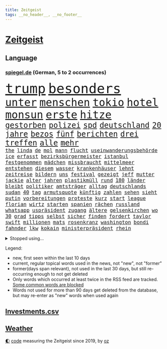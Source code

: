 ```yaml
---
title: Zeitgeist
tags: __no_header__, __no_footer__
---
```


# [Zeitgeist](https://oliz.io/zeitgeist/)

## Language

<h3><a href="https://www.spiegel.de" target="_blank">spiegel.de</a> (German, 5 to 2 occurrences)</h3>
<p style="font-family:monospace">
<span style="font-size:32pt"><a href="news_links.html#trump" class="current">trump</a></span>
<span style="font-size:32pt"><a href="news_links.html#besonders" class="current">besonders</a></span>
<br>
<span style="font-size:25pt"><a href="news_links.html#unter" class="current">unter</a></span>
<span style="font-size:25pt"><a href="news_links.html#menschen" class="current">menschen</a></span>
<span style="font-size:25pt"><a href="news_links.html#tokio" class="current">tokio</a></span>
<span style="font-size:25pt"><a href="news_links.html#hotel" class="current">hotel</a></span>
<span style="font-size:25pt"><a href="news_links.html#monsun" class="new">monsun</a></span>
<span style="font-size:25pt"><a href="news_links.html#erste" class="current">erste</a></span>
<span style="font-size:25pt"><a href="news_links.html#hitze" class="current">hitze</a></span>
<br>
<span style="font-size:18pt"><a href="news_links.html#gestorben" class="current">gestorben</a></span>
<span style="font-size:18pt"><a href="news_links.html#polizei" class="current">polizei</a></span>
<span style="font-size:18pt"><a href="news_links.html#spd" class="current">spd</a></span>
<span style="font-size:18pt"><a href="news_links.html#deutschland" class="current">deutschland</a></span>
<span style="font-size:18pt"><a href="news_links.html#20" class="current">20</a></span>
<span style="font-size:18pt"><a href="news_links.html#jahre" class="current">jahre</a></span>
<span style="font-size:18pt"><a href="news_links.html#bezos" class="current">bezos</a></span>
<span style="font-size:18pt"><a href="news_links.html#fünf" class="current">fünf</a></span>
<span style="font-size:18pt"><a href="news_links.html#berichten" class="current">berichten</a></span>
<span style="font-size:18pt"><a href="news_links.html#drei" class="current">drei</a></span>
<span style="font-size:18pt"><a href="news_links.html#treffen" class="current">treffen</a></span>
<span style="font-size:18pt"><a href="news_links.html#alle" class="current">alle</a></span>
<span style="font-size:18pt"><a href="news_links.html#mehr" class="current">mehr</a></span>
<br>
<span style="font-size:12pt"><a href="news_links.html#the" class="current">the</a></span>
<span style="font-size:12pt"><a href="news_links.html#linda" class="current">linda</a></span>
<span style="font-size:12pt"><a href="news_links.html#de" class="current">de</a></span>
<span style="font-size:12pt"><a href="news_links.html#mol" class="new">mol</a></span>
<span style="font-size:12pt"><a href="news_links.html#mann" class="current">mann</a></span>
<span style="font-size:12pt"><a href="news_links.html#flucht" class="current">flucht</a></span>
<span style="font-size:12pt"><a href="news_links.html#useinwanderungsbehörde" class="current">useinwanderungsbehörde</a></span>
<span style="font-size:12pt"><a href="news_links.html#ice" class="current">ice</a></span>
<span style="font-size:12pt"><a href="news_links.html#erfasst" class="current">erfasst</a></span>
<span style="font-size:12pt"><a href="news_links.html#bezirksbürgermeister" class="new">bezirksbürgermeister</a></span>
<span style="font-size:12pt"><a href="news_links.html#istanbul" class="current">istanbul</a></span>
<span style="font-size:12pt"><a href="news_links.html#festgenommen" class="current">festgenommen</a></span>
<span style="font-size:12pt"><a href="news_links.html#mädchen" class="current">mädchen</a></span>
<span style="font-size:12pt"><a href="news_links.html#missbraucht" class="current">missbraucht</a></span>
<span style="font-size:12pt"><a href="news_links.html#mittelmeer" class="current">mittelmeer</a></span>
<span style="font-size:12pt"><a href="news_links.html#entstehen" class="current">entstehen</a></span>
<span style="font-size:12pt"><a href="news_links.html#diesem" class="current">diesem</a></span>
<span style="font-size:12pt"><a href="news_links.html#wasser" class="current">wasser</a></span>
<span style="font-size:12pt"><a href="news_links.html#krankenhäuser" class="current">krankenhäuser</a></span>
<span style="font-size:12pt"><a href="news_links.html#lehnt" class="current">lehnt</a></span>
<span style="font-size:12pt"><a href="news_links.html#zeitreise" class="new">zeitreise</a></span>
<span style="font-size:12pt"><a href="news_links.html#bildern" class="current">bildern</a></span>
<span style="font-size:12pt"><a href="news_links.html#uns" class="current">uns</a></span>
<span style="font-size:12pt"><a href="news_links.html#festival" class="current">festival</a></span>
<span style="font-size:12pt"><a href="news_links.html#gezeigt" class="current">gezeigt</a></span>
<span style="font-size:12pt"><a href="news_links.html#jeff" class="current">jeff</a></span>
<span style="font-size:12pt"><a href="news_links.html#mutter" class="current">mutter</a></span>
<span style="font-size:12pt"><a href="news_links.html#jackie" class="current">jackie</a></span>
<span style="font-size:12pt"><a href="news_links.html#alter" class="current">alter</a></span>
<span style="font-size:12pt"><a href="news_links.html#jahren" class="current">jahren</a></span>
<span style="font-size:12pt"><a href="news_links.html#plastikmüll" class="new">plastikmüll</a></span>
<span style="font-size:12pt"><a href="news_links.html#rund" class="current">rund</a></span>
<span style="font-size:12pt"><a href="news_links.html#180" class="current">180</a></span>
<span style="font-size:12pt"><a href="news_links.html#länder" class="current">länder</a></span>
<span style="font-size:12pt"><a href="news_links.html#bleibt" class="current">bleibt</a></span>
<span style="font-size:12pt"><a href="news_links.html#politiker" class="current">politiker</a></span>
<span style="font-size:12pt"><a href="news_links.html#amtsträger" class="new">amtsträger</a></span>
<span style="font-size:12pt"><a href="news_links.html#alltag" class="current">alltag</a></span>
<span style="font-size:12pt"><a href="news_links.html#deutschlands" class="current">deutschlands</a></span>
<span style="font-size:12pt"><a href="news_links.html#sudan" class="current">sudan</a></span>
<span style="font-size:12pt"><a href="news_links.html#40" class="current">40</a></span>
<span style="font-size:12pt"><a href="news_links.html#tag" class="current">tag</a></span>
<span style="font-size:12pt"><a href="news_links.html#armutsquote" class="new">armutsquote</a></span>
<span style="font-size:12pt"><a href="news_links.html#künftig" class="current">künftig</a></span>
<span style="font-size:12pt"><a href="news_links.html#zahlen" class="current">zahlen</a></span>
<span style="font-size:12pt"><a href="news_links.html#sehen" class="current">sehen</a></span>
<span style="font-size:12pt"><a href="news_links.html#sieht" class="current">sieht</a></span>
<span style="font-size:12pt"><a href="news_links.html#putin" class="current">putin</a></span>
<span style="font-size:12pt"><a href="news_links.html#vorbereitungen" class="current">vorbereitungen</a></span>
<span style="font-size:12pt"><a href="news_links.html#proteste" class="current">proteste</a></span>
<span style="font-size:12pt"><a href="news_links.html#kurz" class="current">kurz</a></span>
<span style="font-size:12pt"><a href="news_links.html#start" class="current">start</a></span>
<span style="font-size:12pt"><a href="news_links.html#league" class="current">league</a></span>
<span style="font-size:12pt"><a href="news_links.html#florian" class="current">florian</a></span>
<span style="font-size:12pt"><a href="news_links.html#wirtz" class="current">wirtz</a></span>
<span style="font-size:12pt"><a href="news_links.html#starten" class="current">starten</a></span>
<span style="font-size:12pt"><a href="news_links.html#spanien" class="current">spanien</a></span>
<span style="font-size:12pt"><a href="news_links.html#rächen" class="new">rächen</a></span>
<span style="font-size:12pt"><a href="news_links.html#russland" class="current">russland</a></span>
<span style="font-size:12pt"><a href="news_links.html#whatsapp" class="current">whatsapp</a></span>
<span style="font-size:12pt"><a href="news_links.html#uspräsident" class="current">uspräsident</a></span>
<span style="font-size:12pt"><a href="news_links.html#zugang" class="current">zugang</a></span>
<span style="font-size:12pt"><a href="news_links.html#ältere" class="current">ältere</a></span>
<span style="font-size:12pt"><a href="news_links.html#gelsenkirchen" class="new">gelsenkirchen</a></span>
<span style="font-size:12pt"><a href="news_links.html#wo" class="current">wo</a></span>
<span style="font-size:12pt"><a href="news_links.html#30" class="current">30</a></span>
<span style="font-size:12pt"><a href="news_links.html#grad" class="current">grad</a></span>
<span style="font-size:12pt"><a href="news_links.html#tipps" class="current">tipps</a></span>
<span style="font-size:12pt"><a href="news_links.html#selbst" class="current">selbst</a></span>
<span style="font-size:12pt"><a href="news_links.html#sicher" class="current">sicher</a></span>
<span style="font-size:12pt"><a href="news_links.html#finden" class="current">finden</a></span>
<span style="font-size:12pt"><a href="news_links.html#fordert" class="current">fordert</a></span>
<span style="font-size:12pt"><a href="news_links.html#taylor" class="current">taylor</a></span>
<span style="font-size:12pt"><a href="news_links.html#swift" class="current">swift</a></span>
<span style="font-size:12pt"><a href="news_links.html#millionen" class="current">millionen</a></span>
<span style="font-size:12pt"><a href="news_links.html#mats" class="current">mats</a></span>
<span style="font-size:12pt"><a href="news_links.html#rosenkranz" class="new">rosenkranz</a></span>
<span style="font-size:12pt"><a href="news_links.html#washington" class="current">washington</a></span>
<span style="font-size:12pt"><a href="news_links.html#bondi" class="current">bondi</a></span>
<span style="font-size:12pt"><a href="news_links.html#fahnder" class="current">fahnder</a></span>
<span style="font-size:12pt"><a href="news_links.html#lkw" class="current">lkw</a></span>
<span style="font-size:12pt"><a href="news_links.html#kokain" class="current">kokain</a></span>
<span style="font-size:12pt"><a href="news_links.html#ministerpräsident" class="current">ministerpräsident</a></span>
<span style="font-size:12pt"><a href="news_links.html#rhein" class="current">rhein</a></span>
</p>
<details>
<summary>Stopped using...</summary>
<p class="former" style="font-size:12pt">
leverkusen(1758) schatten(1758) arsenal(1756) ausschreitungen(1756) enttäuscht(1756) generalsekretär(1756) hört(1756) klagen(1756) unabhängige(1756) vfl(1756) bedrohung(1755) lindner(1755) vergewaltigt(1755) 2018(1754) bücher(1754) erzielt(1754) dezember(1753) kündigte(1753) sturm(1753) zurzeit(1753) österreichische(1753) 24(1752) persönlich(1752) rote(1752) steigenden(1752) volkswagen(1752) niederlage(1751) schießt(1751) tests(1751) coronapandemie(1750) leichen(1750) nationalmannschaft(1750) nummer(1750) san(1750) spanischen(1750) unterstützen(1750) zeichnet(1750) anspruch(1749) bloß(1749) konfrontiert(1749) wichtigste(1749) üben(1749) überlebt(1749) erscheinen(1748) gemeinden(1748) gereist(1748) identifiziert(1748) langer(1748) regime(1748) superstar(1748) wohnhaus(1748) bildung(1747) erinnern(1747) geschossen(1747) hieß(1747) kämpfer(1747) radikale(1747) respekt(1747) reißt(1746) lebte(1745) pariser(1745) wies(1745) großbritanniens(1744) viktor(1744) fußballprofi(1742) olympische(1742) polnische(1741) senkt(1741) eigentümer(1740) roten(1740) starker(1740) tausenden(1740) körperverletzung(1739) türkischen(1739) gesehen(1738) habeck(1738) verschwand(1738) rollen(1737) abgebrochen(1735) distanz(1735) offenbart(1734) trug(1734) verantwortung(1733) argentinien(1732) mangel(1730) münster(1730) immerhin(1726) real(1726) wind(1726) händler(1724) holte(1723) gelingen(1722) kräfte(1720) olympia(1718) herausforderung(1711) kontert(1708) entspannt(1704) teuren(1702) rakete(1699) rache(1696) sachen(1678) milliardär(1639) strecken(1589) rumänien(1569) geehrt(1560) finanziert(1558) banken(1550) fachkräftemangel(1504) seither(1498) truppe(1493) zerstörte(1492) kilogramm(1481) kuriose(1454) kameras(1443) angestellten(1418) fifa(1418) hierzulande(1398) grünenpolitiker(1382) wichtiges(1378) euländer(1357) schloss(1330) hochzeit(1307) ben(1301) verkündete(1296) ring(1289) gelöst(1245) wiederaufbau(1213) regieren(1185) aufeinander(1175) unterliegt(1171) suchte(1166) kai(1163) galten(1147) andrew(1142) neustart(1133) 16jähriger(1122) nennen(1120) weitergehen(1116) revolution(1102) durchs(1088) peru(1070) kollege(1044) irland(1037) wählt(1025) ignoriert(1019) zweifeln(1017) aussichten(995) 4(984) verbindungen(975) nico(963) nannte(940) erfolgreiche(931) springen(921) wand(920) alcaraz(919) verschleppt(906) karin(889) rostock(886) zogen(880) diesjährigen(875) z(871) handelte(869) gen(866) errichten(858) umsetzen(857) unterschiede(856) drohte(836) staatsbürger(826) getrieben(820) vergeltung(818) berühmtesten(815) schief(815) seltsame(813) genießen(807) 9(798) auflösung(759) militärisch(737) bewaffnete(734) geflohen(733) häfen(729) argentiniens(722) unerwartet(722) dich(718) verkehrsunfall(710) vertreiben(695) gewechselt(692) besserung(680) strafgerichtshof(671) überraschte(671) einander(667) teslachef(664) zusammengestoßen(664) 2035(656) beteiligung(644) reagierten(642) dokument(638) lustig(635) rafah(635) schlaf(632) attraktiver(631) bereiten(631) empfehlungen(623) ließe(606) tränen(606) kontrolliert(604) bundestagswahl(598) leise(596) simon(589) unwahrscheinlich(587) grundgesetz(585) toni(576) huthis(574) nicole(574) huthimiliz(573) temu(573) rast(559) sendet(558) spannend(558) passagier(556) anhörung(548) rot(544) bestürzt(543) shein(540) inakzeptabel(529) sportlichen(526) kehl(525) sechste(521) klärt(518) 17jähriger(517) schätzt(517) fair(516) mitspieler(514) lüge(513) mount(513) georg(503) bomben(499) boxen(497) bodo(493) porträt(493) jamal(492) musiala(492) techmilliardär(492) carlsen(485) studien(481) tennisspielerin(480) balkon(479) therapie(479) heimatland(478) fußballbund(475) bereut(467) akteure(466) polizistin(465) technischen(462) weltgrößten(459) relativ(458) rafael(454) erdgas(449) 28jährige(446) 46(446) anlegen(446) verbessert(446) begeisterung(441) gewachsen(440) rutschen(434) m(430) robin(430) klimawandels(419) psychologie(416) regierungspartei(416) trümmern(415) einrichtungen(402) günstig(400) gemeinsames(398) vielfalt(397) jemanden(396) spürbar(396) stream(396) bekamen(394) menschlichen(385) auftritten(383) entsprechenden(378) atlantik(376) trauma(376) zugunsten(375) verbracht(374) feind(372) america(371) bundestags(369) löschen(369) zuversicht(369) samsung(366) nicolas(365) jemen(360) behauptete(359) schau(357) sechsten(357) gestaltet(356) kalifornischen(350) vermeidet(349) grönland(348) kursk(344) abbau(343) liveblog(343) vergangen(341) wolf(341) abgebaut(339) kapital(339) frauenrechte(337) sahen(337) 82(335) gelangt(335) filialen(334) allgemeine(331) parallelen(330) aachen(328) austritt(326) 55(323) verrückte(321) kleinkind(318) sekunde(315) versteckte(315) bruchteil(313) legendären(312) zulässig(312) dunkle(306) pelicot(306) australischen(303) dieter(301) trendsport(298) beschossen(297) aufarbeitung(290) rettungswagen(290) klimaaktivistin(287) voraussichtlich(287) t(283) führungskräfte(282) gestützt(281) tanken(280) pink(279) göttingen(278) bürgern(274) strafzöllen(274) einflussnahme(272) flutkatastrophe(272) kita(272) pflegeversicherung(272) gemeinsamer(271) gerhard(270) 8(268) beliebter(268) dunkelheit(267) rwe(267) unfällen(267) 37jährige(266) fragwürdigen(266) kliniken(266) pyrotechnik(266) vollkommen(266) ikone(265) wehrpflicht(265) vermieter(262) zufriedenheit(262) ausstellung(261) kurden(260) kurdische(259) gerast(256) end(252) gewannen(252) installieren(251) wehtun(249) vermuten(248) antritt(245) antiken(244) energiekrise(241) begehrt(238) rubio(238) vergangenes(237) arbeitslos(236) einsatzes(236) wecken(236) konferenz(235) mobilität(235) raketenangriffe(235) wohnungsbau(235) besonderer(233) kassen(233) vereinigte(233) genügend(230) umzingelt(230) löwe(229) schwebt(229) palliativarzt(228) strafgerichtshofs(228) sorgerecht(227) angekündigten(226) rätselhafte(226) 170(225) nervt(225) sprüche(225) günstiges(224) kannten(224) tränengas(224) beamter(223) konkurrent(223) rockband(223) unterschriften(223) aufzugeben(222) faire(222) niederzulegen(221) werner(221) bali(219) wirtschaftsministerium(219) dreh(218) zielte(217) längsten(216) praktischen(216) bauern(215) unabhängig(215) abschneiden(214) ted(214) brad(213) dankbar(213) pitt(213) feministischen(212) verlockend(212) schwerem(210) staunen(209) vorsorge(209) bulgarien(208) grünes(208) tatverdacht(208) inhalt(206) radwege(205) usaußenminister(205) geruch(204) kichatbot(204) veränderung(204) gastbeitrag(203) baustellen(202) juristische(201) luka(201) treu(201) adler(200) enthalten(200) fließt(199) gefährdete(199) verlängern(199) bestens(198) exminister(197) feuerwehrleute(197) cruz(196) festen(196) drama(195) stoff(195) einführung(194) veränderungen(194) johanna(193) sängers(193) thüringischen(192) w(192) ältester(192) regisseurin(191) überzogen(190) gentleman(189) routine(189) 6000(187) profifußball(186) erteilen(184) rivale(184) eifel(183) hadern(183) dunkel(181) unglücksursache(181) wirtschaftlich(181) usamerikanerin(180) gelobt(179) linkenpolitiker(179) spitzen(179) ungültig(179) chile(178) überraschungserfolg(178) gedenkfeier(177) handelspartner(177) bischof(176) zollkrieg(176) agent(175) misstrauensvotum(175) pädokriminelle(175) spiels(175) gerückt(174) nationalspielerin(174) autismus(173) schaible(173) dar(172) stephan(172) dankt(170) erfreut(170) markiert(170) barcelonas(169) schusswechsel(169) boomer(168) sand(168) inszenierung(167) trage(167) entscheidender(166) roy(166) verfügt(166) defensive(165) definieren(163) großaufgebot(163) usamerikanischen(163) verdanken(162) sauber(161) zurückweisungen(161) aktuelles(160) hohem(160) liveanalyse(159) wahnsinn(159) landesweit(157) überprüfung(157) emotional(156) 70000(155) lehnen(155) verbrachte(155) zolldrohungen(155) billigware(154) mitnehmen(154) zimmermann(154) ramelow(153) bullshit(152) dick(152) schrumpfen(152) löscharbeiten(151) watch(151) vergleiche(150) einfuhr(149) onlinehändler(149) supreme(149) fressen(148) shows(148) ausrichten(147) legalen(147) geschlechtern(146) gestärkt(145) kommilitonen(145) lahav(145) shapira(145) swinton(145) tilda(145) tribüne(144) professorin(142) schlimme(142) spdpolitikerin(142) erschaffen(141) ärmsten(141) freigang(140) fällig(140) roboter(140) tücken(140) kredite(139) umgesiedelt(139) riad(138) widerstands(138) zweck(138) anteilnahme(136) kopenhagen(136) oberhaupt(136) prien(136) 71jährige(135) moralische(135) arbeiterpartei(134) bestsellerautorin(134) rostocker(133) zerschlagung(133) lwiw(132) regierungsbündnis(131) vorliegt(131) regierungskoalition(130) zunutze(130) großbaustelle(129) carlo(128) freundlichkeit(128) wagenknechts(128) überwindet(128) belastungen(127) christine(127) schwerpunkte(127) schwimmbad(126) bildungsministerin(125) schuf(125) kriegsfall(124) übersteht(124) bruce(123) gekippt(123) machtmissbrauch(123) sportart(123) technologien(123) anzüge(122) zeitungen(122) erzeugen(121) etat(121) schossen(121) parat(120) schwanger(120) flieht(119) florenz(119) aggressive(118) anfällig(118) wehrmacht(118) schiffs(117) visa(117) aufmerksam(116) vorlage(116) ancelotti(115) begleiten(115) jordan(115) wartezeiten(115) nachhaltigkeit(114) nordfrankreich(114) tatverdächtig(113) toskana(113) alexandria(112) gera(112) höherer(112) milliardensumme(112) stocken(112) adolescence(111) präsidentschaftskandidaten(111) usexporte(111) jungs(110) nationalfeiertag(110) nukleare(110) unglaublich(110) c(109) heimliche(109) verleiht(109) verschwundenen(109) zufriedener(109) bewiesen(108) hürde(108) intensiven(108) komplette(108) mitternacht(108) exfrau(107) streeck(107) gebilligt(106) weltberühmt(105) ansagen(104) bevölkerungsschutz(104) handelskonflikt(104) olympique(104) sichere(104) zunehmen(104) flossen(103) gletscher(103) schmelzen(103) superheld(103) surfen(103) wiesen(103) klang(102) lukrativen(102) sechsjähriger(102) angeht(101) bieber(101) tätigkeit(101) endspiel(100) schwäbischen(100) ultrarechte(100) völkerrechtler(100) hessens(99) schalten(99) ansprüche(98) europaparlament(98) isar(98) kampfansage(98) nichtbinär(98) ungemütlich(98) bushido(97) expremier(97) puppe(97) bernard(96) besitzen(96) bezweifelt(96) thematisiert(96) andré(95) datenbank(95) gegenseitig(95) legendäre(95) ligue(95) misstrauen(95) weggefährten(95) zurückschlagen(95) bunker(94) mad(94) quote(94) völkerrechts(94) sensation(93) bergab(92) menschenleben(92) residenz(92) 110(91) aushalten(91) barbie(91) isst(91) poel(91) rücksichtslosigkeit(91) träumte(91) angezählt(90) anleitung(90) girl(90) meeresbewohner(90) trinkflasche(90) vereinbarungen(90) zerlegen(90) arm(89) kahl(89) leichtes(89) lästig(89) reisenden(89) schauspielern(89) wikinger(89) bistum(88) quereinsteiger(88) stadtbücherei(88) zollverhandlungen(88) entfremdet(87) institute(87) sony(87) verletzungspause(87) witz(87) abgerissen(86) datingprofil(86) duisburger(86) louisa(86) nebenkläger(86) platzt(86) techgiganten(86) akkus(85) durchhalten(85) eröffnen(85) fassade(85) fit(85) hexe(85) rein(85) singh(85) beten(84) bibliothek(84) lindern(84) schwiegertochter(84) sohnes(84) sprengte(84) zorn(84) anrufe(83) topfavorit(83) verbleib(83) brustkrebs(82) meldeten(82) sendeplatz(82) vorjahressieger(82) 3500(81) angegriffene(81) ussenator(81) 68(80) clips(80) erfahrene(80) geschassten(80) gittern(80) grünenfraktionsvize(80) lehramtsstudium(80) linienrichter(80) lockte(80) shelton(80) verdeckte(80) zeremonie(80) bibi(79) björn(79) betreffen(78) fremden(78) mitgliedern(78) zöllner(78) 20jährige(77) aggressiver(77) ertrinkt(77) lola(77) mittelmeerküste(77) toxisch(77) wichtigster(77) meinungen(76) ostchinesischen(76) privates(76) übergriffigen(76) abläuft(75) bedankt(75) bochums(75) dankeschön(75) kindesmissbrauch(75) lamine(75) packt(75) wasserversorgung(75) yamal(75) 18jährigen(74) nordengland(74) rückennummer(74) rückläufig(74) trösten(74) europäern(73) faltbare(73) jahrzehnt(73) kriegsschiff(73) riechen(73) sturmböen(73) talente(73) täte(73) vorsprechen(73) 19jährigen(72) abgeleitet(72) angreiferin(72) ausgehungert(72) erklärungen(72) immobilienbesitzer(72) poulsen(72) yussuf(72) 175(71) modi(71) unternimmt(71) verschwörungserzählungen(71) überprüfen(71) besuchern(70) betrunkenen(70) lakilaki(70) lewotobi(70) durchbrechen(69) religion(69) western(69) überwunden(69) bekanntheit(68) eindrücklich(68) friedensstifter(68) kigeneriertes(68) krisengebieten(68) sprachnachrichten(68) verdankt(68) zuflucht(68) abc(67) hinterfragt(67) jüngster(67) kontaminiertes(67) lästige(67) sang(67) unverzüglich(67) falschbehauptungen(66) fleiß(66) maischberger(66) rettungshubschrauber(66) vereinswechsel(66) vorsätzlich(66) wahrnimmt(66) bohlen(65) deutlichem(65) kivideos(65) landratsamt(65) mehrheitlich(65) atommächte(64) ausweg(64) brückeneinsturz(64) eingezogen(64) flussabwärts(64) gewalttätigen(64) planet(64) schrift(64) sexuellem(64) teamchef(64) till(64) brugger(63) cduinnenminister(63) dachten(63) hazel(63) mohammed(63) existenz(62) geplagt(62) huang(62) klingbeils(62) konto(62) landschaft(62) langjähriger(62) louis(62) magenkrebs(62) nvidiachef(62) rennfahrer(62) übertrumpft(62) harmonie(61) zeitfahren(61) araghchi(60) formate(60) kerle(60) kundendaten(60) remigration(60) sternerestaurant(60) unglaubliche(60) welterbestätte(60) erfüllt(59) waldstück(59) berlinneukölln(58) bundestagsvizepräsident(58) feingefühl(58) fußballtrainer(58) grenzpolitik(58) iw(58) konzentrieren(58) p(58) polizeikräfte(58) wertet(58) aufgetreten(57) bag(57) bedrohungslage(57) bereitete(57) daxkonzern(57) ernährungsunsicherheit(57) sorgerechtsstreit(57) tasche(57) verivox(57) zurückschicken(57) gefangene(56) hochzeitsgäste(56) irren(56) kiste(56) spiegelbildungsnewsletter(56) starkoch(56) südamerikanischen(56) vicky(56) zuge(56) beschmiert(55) großkonzerne(55) schwänzen(55) warst(55) wochenbett(55) überspringt(55) drittstaaten(54) gestochen(54) hits(54) lebensqualität(54) miene(54) schwamm(54) schwimmt(54) sündenböcke(54) verunstaltet(54) anthropic(53) arbeitsklima(53) dickinson(53) entwürfe(53) spucken(53) zolldrohung(53) zurückweisung(53) 360(52) accessoire(52) brexit(52) entstanden(52) flügel(52) hausbesitzer(52) mehrjähriger(52) nadal(52) nationalistische(52) ausschließlich(51) elektronisches(51) härtetest(51) neutral(51) sauna(51) stießen(51) chelsea(50) olympiasieger(50) spanierinnen(50) überstanden(50) 23jährige(49) afdabgeordneten(49) bomb(49) busters(49) chefermittlerin(49) energieverbrauch(49) jessika(49) ohr(49) orchestrierte(49) asylsuchende(48) besitzerin(48) durchgeführt(48) elternpaar(48) gefilmt(48) johan(48) photovoltaik(48) schleuserbande(48) untreue(48) widerstände(48) 1300(47) absicht(47) ac(47) booten(47) flutwarnung(47) aufschlagen(46) brennpunkt(46) ekstase(46) enttäuschte(46) hetzerischen(46) mitgebracht(46) nationaltorhüterin(46) niedergang(46) nötigung(46) ausbrechen(45) ausgiebig(45) gewalttat(45) gewartet(45) längen(45) mahnung(45) reisfelder(45) vereinbarkeit(45) charmeoffensive(44) euwaren(44) extrainer(44) katastrophengebiet(44) mietpreisbremse(44) primär(44) schriftstellerin(44) siegemund(44) abenteuer(43) absurden(43) finanzieller(43) iaea(43) importaufschläge(43) rechtskonservative(43) verschüttet(43) 600000(42) fluglinien(42) kursierten(42) leuchtturms(42) taktieren(42) urananreicherung(42) 2010(41) errichtet(41) mitarbeitende(41) tennisspieler(41) zukünftig(41) anstelle(40) drogenboss(40) gravierende(40) marseille(40) panzerfäusten(40) schuhen(40) verborgene(40) enttäuschend(39) medizinisches(39) ruhiger(39) sbu(39) sparmaßnahmen(39) stadtwald(39) anzunehmen(38) erntehelfer(38) feminismus(38) ideale(38) iga(38) iron(38) parlamentspräsidentin(38) substanz(38) verkehren(38) zurückfordern(38) świątek(38) digitalsteuer(37) druckmittel(37) innere(37) lena(37) maskenermittlerin(37) milliardensummen(37) millionenstadt(37) natoostflanke(37) nächstem(37) eruption(36) lokale(36) mühle(36) rentnerinnen(36) subventionen(36) umkehr(36) vermieten(36) alfons(35) empathie(35) innenpolitischen(35) monatlich(35) schuhbeck(35) voneinander(35) weltpolitik(35) ästhetik(35) handle(34) limitiert(34) somaliern(34) stürmt(34) süddeutsche(34) versäumnis(34) ahmedabad(33) belarussin(33) bundesdrogenbeauftragten(33) strände(33) westukraine(33) babyboomer(32) erschreckend(32) geträumt(32) polnischer(32) zapfsäule(32) india(31) schlammschlacht(31) usverteidigungsministerium(31) wirksame(31) afghanische(30) guido(30) maja(30) mitgliedstaaten(30) ngo(30) schädlich(30) generalsanierung(29) piltz(29) taschen(29) tennisstar(29) dreistesten(28) einwohnern(28) ferne(28) goldener(28) schwedens(28) werbelüge(28) windbeutel(28) airindiaabsturz(27) pool(27) unterwandern(27) zuwachs(27) ausfallen(26) israelirankrieg(26) potter(26) avignon(25) betrügern(25) bundesstaates(25) ehud(25) euabgeordnete(25) schläge(25) verzweiflung(25) work(25) geisteswissenschaftler(24) lópez(24) mittels(24) populärsten(24) regenbogenflaggen(24) steuersenkungen(24) todkranken(24) atombehörde(23) drohnenattacken(23) geldanlage(23) gewaltsame(23) heiße(23) israelirankonflikt(23) schmitz(23) topspielerinnen(23) vorwurfs(23) auswärtiges(22) erstrundenaus(22) krankenschwester(22) vorsichtig(22) badestellen(21) bevorzugt(21) defekt(21) dog(21) ecken(21) gujarat(21) infektionen(21) kohle(21) maskenkäufe(21) saisonarbeiter(21) unicef(21) betrugsvorwürfe(20) feiernder(20) kuba(20) medizinische(20) bauten(19) berufe(19) carlson(19) chatgruppe(19) frachtschiff(19) lieferte(19) tucker(19) wundersame(19) damaliger(18) eingangsbereich(18) eiskalt(18) kloster(18) mannheimer(18) neustadt(18) sachbuch(18) verwandeln(18) vorbildlich(18) westens(18) caren(17) steigender(17) stromsteuer(17) transport(17) verfassungswidrig(17) bob(16) juror(16) medizintechnik(16) vylan(16) 2031(15) auslieferung(15) betteln(15) dunham(15) krieger(15) much(15) schwimmbädern(15) sprang(15) too(15) usangriff(15) usluftschläge(15) verspäten(15) befürwortet(14) dynamik(14) innenpolitik(14) kopfhörer(14) musikalischen(14) defekts(13) herrschen(13) invasive(13) lachgas(13) zusetzt(13) zuwanderern(13) österreicherin(13) 42(12) gesessen(12) kindererziehung(12) prorussische(12) schleichenden(12) tiktoker(12) urlaubsreise(12) ausbrüche(11) bedrohe(11) etappen(11) kombinieren(11) prozessauftakt(11) turnieren(11) unipräsident(11)
</p>
</details>
<p>Legend:
<ul>
<li><span class="new">new</span>, first seen within the last 10 days</li>
<li><span class="current">current</span>, regular topical words used in the news, not "new", not "former"</li>
<li><span class="former">former(days span relevant)</span>, not used in the last 30 days, but still re-occurring enough to not get deleted</li>
<li>Only words which occurred at least twice in the RSS feed are tracked. <a href="language/filters.py">Some common words are blocked</a></li>
<li>Words not used for more than 90 days get deleted from the database, but may re-enter as "new" words when used again</li>
</ul>
</p>

## [Investments](investments.html)[.csv](investments.csv)

## [Weather](weather.html)

<footer>
<a href="javascript:toggleTheme()" class="nav">🌓</a>
<a href="https://github.com/ooz/zeitgeist">code</a> measuring the Zeitgeist since 2019, by <a href="https://oliz.io">oz</a>
</footer>
